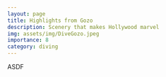 ```yaml
---
layout: page
title: Highlights from Gozo
description: Scenery that makes Hollywood marvel
img: assets/img/DiveGozo.jpeg
importance: 8
category: diving
---
```


ASDF
